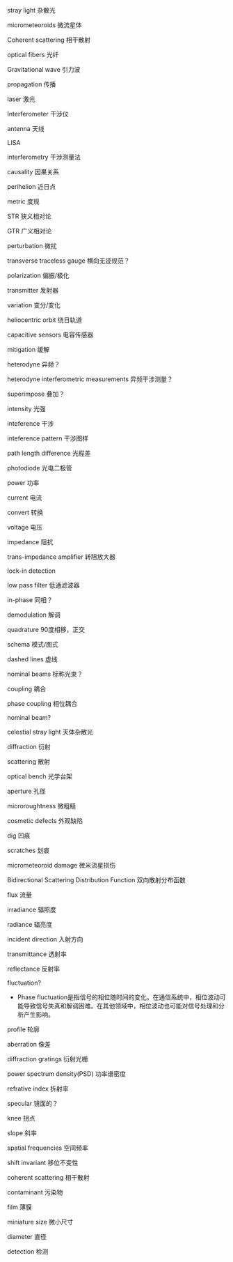 stray light 杂散光

micrometeoroids 微流星体

Coherent scattering 相干散射

optical fibers 光纤

Gravitational wave 引力波

propagation 传播

laser 激光

Interferometer 干涉仪

antenna 天线

LISA

interferometry 干涉测量法

causality 因果关系

perihelion 近日点

metric 度规

STR 狭义相对论

GTR 广义相对论

perturbation 微扰

transverse traceless gauge 横向无迹规范？

polarization 偏振/极化

transmitter 发射器

variation 变分/变化

heliocentric orbit 绕日轨道

capacitive sensors 电容传感器

mitigation 缓解

heterodyne 异频？

heterodyne interferometric measurements 异频干涉测量？

superimpose 叠加？

intensity 光强

inteference 干涉

inteference pattern 干涉图样

path length difference 光程差

photodiode 光电二极管

power 功率

current 电流

convert 转换

voltage 电压

impedance 阻抗

trans-impedance amplifier 转阻放大器

lock-in detection 

low pass filter 低通滤波器

in-phase 同相？

demodulation 解调

quadrature 90度相移，正交

schema 模式/图式

dashed lines 虚线

nominal beams 标称光束？

coupling 耦合

phase coupling 相位耦合

nominal beam?

celestial stray light 天体杂散光

diffraction 衍射

scattering 散射

optical bench 光学台架

aperture 孔径

microroughtness 微粗糙

cosmetic defects 外观缺陷

dig 凹痕

scratches 划痕

micrometeoroid damage 微米流星损伤

Bidirectional Scattering Distribution Function 双向散射分布函数

flux 流量

irradiance 辐照度

radiance 辐亮度

incident direction 入射方向

transmittance 透射率

reflectance 反射率

fluctuation? 

- Phase fluctuation是指信号的相位随时间的变化。在通信系统中，相位波动可能导致信号失真和解调困难。在其他领域中，相位波动也可能对信号处理和分析产生影响。

profile 轮廓

aberration 像差

diffraction gratings 衍射光栅

power spectrum density(PSD) 功率谱密度

refrative index 折射率

specular 镜面的？

knee 拐点

slope 斜率

spatial frequencies 空间频率

shift invariant 移位不变性

coherent scattering 相干散射

contaminant 污染物

film 薄膜

miniature size 微小尺寸

diameter 直径

detection 检测



